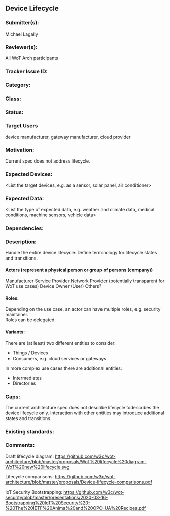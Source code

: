 ## Device Lifecycle

### Submitter(s): 

Michael Lagally

### Reviewer(s):

All WoT Arch participants

### Tracker Issue ID:

<please leave blank>

### Category:

<please leave blank>

### Class: 

<please leave blank>

### Status: 

<please leave blank>

### Target Users

device manufacturer, gateway manufacturer, cloud provider

### Motivation:

Current spec does not address lifecycle.

### Expected Devices:


<List the target devices, e.g. as a sensor, solar panel, air conditioner>

### Expected Data:

<List the type of expected data, e.g. weather and climate data, medical conditions, machine sensors, vehicle data>

### Dependencies:

<List the affected WoT deliverables>

### Description:

Handle the entire device lifecycle: 
Define terminology for lifecycle states and transitions.

#### Actors (represent a physical person or group of persons (company))
Manufacturer
Service Provider
Network Provider (potentially transparent for WoT use cases)
Device Owner (User)
Others?

#### Roles:
Depending on the use case, an actor can have multiple roles, 
e.g. security maintainer.  
Roles can be delegated.

#### Variants:

There are (at least) two different entities to consider:
- Things / Devices
- Consumers, e.g. cloud services or gateways

In more complex use cases there are additional entities:
- Intermediates
- Directories

### Gaps:

The current architecture spec does not describe lifecycle todescribes the device lifecycle only.
Interaction with other entities may introduce additional states and transitions.

### Existing standards:

<Provide links to relevant standards that are relevant for this use case>

### Comments:

Draft lifecycle diagram:
https://github.com/w3c/wot-architecture/blob/master/proposals/WoT%20lifecycle%20diagram-WoT%20new%20lifecycle.svg

Lifecycle comparisons:
https://github.com/w3c/wot-architecture/blob/master/proposals/Device-lifecycle-comparisons.pdf

IoT Security Bootstrapping: https://github.com/w3c/wot-security/blob/master/presentations/2020-03-16-Bootstrapping%20IoT%20Security%20-%20The%20IETF%20Anima%20and%20OPC-UA%20Recipes.pdf

